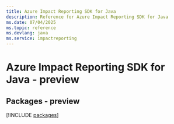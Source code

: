 ```yaml
---
title: Azure Impact Reporting SDK for Java
description: Reference for Azure Impact Reporting SDK for Java
ms.date: 07/04/2025
ms.topic: reference
ms.devlang: java
ms.service: impactreporting
---
```

# Azure Impact Reporting SDK for Java - preview
## Packages - preview
[!INCLUDE [packages](impact-reporting-index.md)]